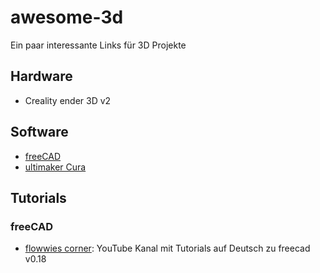 # awesome-3d

Ein paar interessante Links für 3D Projekte

## Hardware 

- Creality ender 3D v2

## Software

- [freeCAD](https://www.freecadweb.org/)
- [ultimaker Cura](https://ultimaker.com/de/software/ultimaker-cura)

## Tutorials

### freeCAD

- [flowwies corner](https://www.youtube.com/channel/UCyGwIx_PzM_zE3FKhZRbygQ): YouTube Kanal mit Tutorials auf Deutsch zu freecad v0.18
